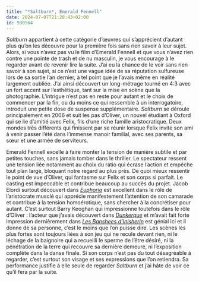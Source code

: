 ```yaml
---
title: "*Saltburn*, Emerald Fennell"
date: 2024-07-07T21:28:43+02:00
id: 930564 
---
```


*Saltburn* appartient à cette catégorie d’œuvres qui s’apprécient d’autant plus qu’on les découvre pour la première fois sans rien savoir à leur sujet. Alors, si vous n’avez pas vu le film d’Emerald Fennell et que vous n’avez rien contre une pointe de trash et de nu masculin, je vous encourage à le regarder avant de revenir lire la suite. J’ai eu la chance de le voir sans rien savoir à son sujet, si ce n’est une vague idée de sa réputation sulfureuse lors de sa sortie l’an dernier, à tel point que je l’avais même en réalité largement oubliée. J’ai ainsi découvert un long-métrage tourné en 4:3 avec un fort accent sur l’esthétique, tant sur la mise en scène que la photographie. L’intrigue n’est pas en reste pour autant et le choix de commencer par la fin, ou du moins ce qui ressemble à un interrogatoire, introduit une petite dose de suspense supplémentaire. *Saltburn* se déroule principalement en 2006 et suit les pas d’Oliver, un nouvel étudiant à Oxford qui se lie d’amitié avec Felix, fils d’une riche famille aristocratique. Deux mondes très différents qui finissent par se réunir lorsque Felix invite son ami à venir passer l’été dans l’immense manoir familial, avec ses parents, sa sœur et une armée de serviteurs. 

Emerald Fennell excelle à faire monter la tension de manière subtile et par petites touches, sans jamais tomber dans le thriller. Le spectateur ressent une tension liée notamment au choix du ratio qui écrase l’action et empêche tout plan large, bloquant notre regard au plus près. De quoi mieux ressentir le point de vue d’Oliver, qui fantasme sur Felix et son corps si parfait. Le casting est impeccable et contribue beaucoup au succès du projet. Jacob Elordi surtout découvert dans [*Euphoria*](https://voiretmanger.fr/euphoria-levinson-hbo/) est excellent dans le rôle de l’aristocrate musclé qui apprécie manifestement l’attention de son camarade et contribue à la tension homoérotique, sans chercher à la concrétiser pour autant. C’est surtout Barry Keoghan qui impressionne toutefois dans le rôle d’Oliver : l’acteur que j’avais découvert dans [*Dunkerque*](https://voiretmanger.fr/dunkerque-nolan/) et m’avait fait forte impression dernièrement dans *‌[Les Banshees d’Inisherin](https://nicolasfurno.fr/film/banshees-inisherin-mcdonagh/)* est génial ici et il donne de sa personne, c’est le moins que l’on puisse dire. Les scènes les plus fortes sont toujours liées à son jeu qui ne recule devant rien, ni le léchage de la baignoire qui a recueilli le sperme de l’être désiré, ni la pénétration de la terre qui recouvre sa dernière demeure, ni l’exposition complète dans la danse finale. Si son corps n’est pas du tout désagréable à regarder, c’est surtout son visage et ses expressions que l’on retiendra. Sa performance justifie à elle seule de regarder *Saltburn* et j’ai hâte de voir ce qu’il fera par la suite.

